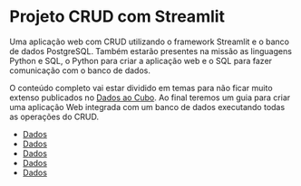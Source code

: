 # Projeto CRUD com Streamlit

Uma aplicação web com CRUD utilizando o framework Streamlit e o banco de dados PostgreSQL. Também estarão presentes na missão as linguagens Python e SQL, o Python para criar a aplicação web e o SQL para fazer comunicação com o banco de dados.

O conteúdo completo vai estar dividido em temas para não ficar muito extenso publicados no [Dados ao Cubo](https://www.dadosaocubo.com/). Ao final teremos um guia para criar uma aplicação Web integrada com um banco de dados executando todas as operações do CRUD.

* [Dados](link)
* [Dados](link)
* [Dados](link)
* [Dados](link)
* [Dados](link)

